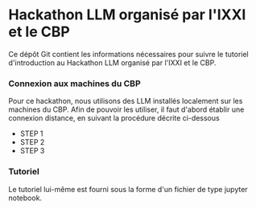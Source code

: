 # Hackathon LLM organisé par l'IXXI et le CBP

Ce dépôt Git contient les informations nécessaires pour suivre le tutoriel d'introduction au Hackathon LLM organisé par l'IXXI et le CBP.

### Connexion aux machines du CBP
Pour ce hackathon, nous utilisons des LLM installés localement sur les machines du CBP. Afin de pouvoir les utiliser, il faut d'abord établir une connexion distance, en suivant la procédure décrite ci-dessous

* STEP 1
* STEP 2
* STEP 3

### Tutoriel
Le tutoriel lui-même est fourni sous la forme d'un fichier de type jupyter notebook. 
